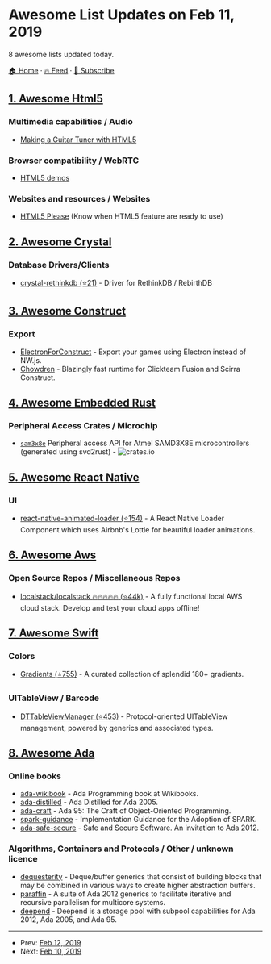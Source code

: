 # Awesome List Updates on Feb 11, 2019

8 awesome lists updated today.

[🏠 Home](/README.md) · [🔥 Feed](https://test.trackawesomelist.com/feed.xml) · [📮 Subscribe](https://trackawesomelist.us17.list-manage.com/subscribe?u=d2f0117aa829c83a63ec63c2f&id=36a103854c)



## [1. Awesome Html5](/content/diegocard/awesome-html5/README.md)

### Multimedia capabilities / Audio

*   [Making a Guitar Tuner with HTML5](https://jonathan.bergknoff.com/journal/making-a-guitar-tuner-html5)

### Browser compatibility / WebRTC

*   [HTML5 demos](https://bestvpn.org/html5demos/)

### Websites and resources / Websites

*   [HTML5 Please](https://html5please.com/) (Know when HTML5 feature are ready to use)

## [2. Awesome Crystal](/content/veelenga/awesome-crystal/README.md)

### Database Drivers/Clients

*   [crystal-rethinkdb (⭐21)](https://github.com/kingsleyh/crystal-rethinkdb) - Driver for RethinkDB / RebirthDB

## [3. Awesome Construct](/content/ConstructCommunity/awesome-construct/README.md)

### Export

*   [ElectronForConstruct](https://electronforconstruct.armaldio.xyz) - Export your games using Electron instead of NW\.js.
*   [Chowdren](http://mp2.dk/chowdren/) - Blazingly fast runtime for Clickteam Fusion and Scirra Construct.

## [4. Awesome Embedded Rust](/content/rust-embedded/awesome-embedded-rust/README.md)

### Peripheral Access Crates / Microchip

*   [`sam3x8e`](https://crates.io/crates/sam3x8e) Peripheral access API for Atmel SAMD3X8E microcontrollers (generated using svd2rust)  - ![crates.io](https://img.shields.io/crates/v/sam3x8e.svg)

## [5. Awesome React Native](/content/jondot/awesome-react-native/README.md)

### UI

*   [react-native-animated-loader (⭐154)](https://github.com/vikrantnegi/react-native-animated-loader) - A React Native Loader Component which uses Airbnb's Lottie for beautiful loader animations.

## [6. Awesome Aws](/content/donnemartin/awesome-aws/README.md)

### Open Source Repos / Miscellaneous Repos

*   [localstack/localstack :fire::fire::fire::fire::fire: (⭐44k)](https://github.com/localstack/localstack) - A fully functional local AWS cloud stack. Develop and test your cloud apps offline!

## [7. Awesome Swift](/content/matteocrippa/awesome-swift/README.md)

### Colors

*   [Gradients (⭐755)](https://github.com/Gradients/Gradients) - A curated collection of splendid 180+ gradients.

### UITableView / Barcode

*   [DTTableViewManager (⭐453)](https://github.com/DenTelezhkin/DTTableViewManager) - Protocol-oriented UITableView management, powered by generics and associated types.

## [8. Awesome Ada](/content/ohenley/awesome-ada/README.md)

### Online books

*   [ada-wikibook](https://en.wikibooks.org/wiki/Ada_Programming) - Ada Programming book at Wikibooks.
*   [ada-distilled](http://www.adaic.org/wp-content/uploads/2010/05/Ada-Distilled-24-January-2011-Ada-2005-Version.pdf) - Ada Distilled for Ada 2005.
*   [ada-craft](https://www.adaic.org/resources/add_content/docs/craft/html/contents.htm) - Ada 95: The Craft of Object-Oriented Programming.
*   [spark-guidance](https://www.adacore.com/books/implementation-guidance-spark) - Implementation Guidance for the Adoption of SPARK.
*   [ada-safe-secure](https://www.adacore.com/uploads/technical-papers/SafeSecureAdav2015.pdf) - Safe and Secure Software. An invitation to Ada 2012.

### Algorithms, Containers and Protocols / Other / unknown licence

*   [dequesterity](https://sourceforge.net/projects/dequesterity/) - Deque/buffer generics that consist of building blocks that may be combined in various ways to create higher abstraction buffers.
*   [paraffin](https://sourceforge.net/projects/paraffin/) - A suite of Ada 2012 generics to facilitate iterative and recursive parallelism for multicore systems.
*   [deepend](https://sourceforge.net/projects/deepend/) - Deepend is a storage pool with subpool capabilities for Ada 2012, Ada 2005, and Ada 95.

---

- Prev: [Feb 12, 2019](/content/2019/02/12/README.md)
- Next: [Feb 10, 2019](/content/2019/02/10/README.md)
